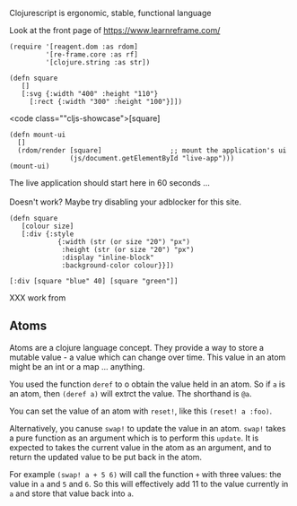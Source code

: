 
Clojurescript is ergonomic, stable, functional language

Look at the front page of https://www.learnreframe.com/


<pre class="cljs-showcase"><code>(require '[reagent.dom :as rdom]
         '[re-frame.core :as rf]
         '[clojure.string :as str])</code></pre>

<pre class="cljs-showcase"><code>(defn square 
   []
   [:svg {:width "400" :height "110"}
     [:rect {:width "300" :height "100"}]])</code></pre>

<code class=""cljs-showcase">[square]</code></pre>



<pre class="cljs-showcase"><code>(defn mount-ui
  []
  (rdom/render [square]                 ;; mount the application's ui
               (js/document.getElementById "live-app")))
(mount-ui)</code></pre>



<div id="live-app">
  <div class="preload">  
    The live application should start here in 60 seconds ...
    <br><br>
    Doesn't work? Maybe try disabling your adblocker for this site. 

  
  </div>
</div>


```
(defn square 
   [colour size]
   [:div {:style 
            {:width (str (or size "20") "px")
             :height (str (or size "20") "px")
             :display "inline-block"
             :background-color colour}}])

[:div [square "blue" 40] [square "green"]]
```

XXX work from 

## Atoms

Atoms are a clojure language concept. They provide a way to store a mutable value - a value which can change over time. This value in an atom might be an int or a map ... anything. 

You used the function `deref` to o obtain the value held in an atom. So if `a` is an atom, 
then `(deref a)` will extrct the value. The shorthand is `@a`. 

You can set the value of an atom with `reset!`, like this `(reset! a :foo)`. 

Alternatively, you canuse `swap!` to update the value in an atom. `swap!` takes a pure function as an argument which is to perform this `update`. It is expected to takes the current value in the atom as an argument, and to return the updated value to be put back in the atom. 

For example `(swap! a + 5 6)` will call the function `+` with three values:  the value in `a` and `5` and `6`. So this will effectively add 11 to the value currently in `a` and store that value back into `a`. 
